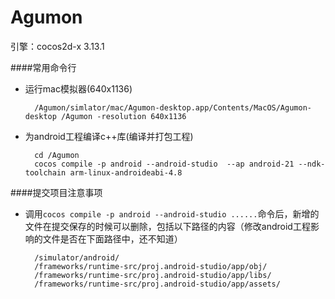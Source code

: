 # Agumon

引擎：cocos2d-x 3.13.1

####常用命令行
* 运行mac模拟器(640x1136)		
		
		/Agumon/simlator/mac/Agumon-desktop.app/Contents/MacOS/Agumon-desktop /Agumon -resolution 640x1136

* 为android工程编译c++库(编译并打包工程)			
		
		cd /Agumon
		cocos compile -p android --android-studio  --ap android-21 --ndk-toolchain arm-linux-androideabi-4.8
		
		
####提交项目注意事项

* 调用`cocos compile -p android --android-studio ......`命令后，新增的文件在提交保存的时候可以删除，包括以下路径的内容（修改android工程影响的文件是否在下面路径中，还不知道）

		/simulator/android/
		/frameworks/runtime-src/proj.android-studio/app/obj/
		/frameworks/runtime-src/proj.android-studio/app/libs/
		/frameworks/runtime-src/proj.android-studio/app/assets/